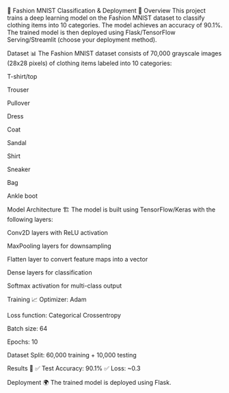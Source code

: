 🧥 Fashion MNIST Classification & Deployment 🚀
Overview
This project trains a deep learning model on the Fashion MNIST dataset to classify clothing items into 10 categories. The model achieves an accuracy of 90.1%. The trained model is then deployed using Flask/TensorFlow Serving/Streamlit (choose your deployment method).

Dataset 📊
The Fashion MNIST dataset consists of 70,000 grayscale images (28x28 pixels) of clothing items labeled into 10 categories:

T-shirt/top

Trouser

Pullover

Dress

Coat

Sandal

Shirt

Sneaker

Bag

Ankle boot

Model Architecture 🏗️
The model is built using TensorFlow/Keras with the following layers:

Conv2D layers with ReLU activation

MaxPooling layers for downsampling

Flatten layer to convert feature maps into a vector

Dense layers for classification

Softmax activation for multi-class output

Training 📈
Optimizer: Adam

Loss function: Categorical Crossentropy

Batch size: 64

Epochs: 10

Dataset Split: 60,000 training + 10,000 testing

Results 🎯
✅ Test Accuracy: 90.1%
✅ Loss: ~0.3

Deployment 🌍
The trained model is deployed using Flask.
